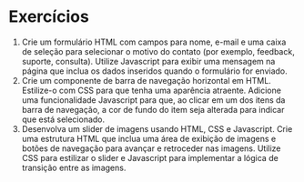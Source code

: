 # Exercícios

1. Crie um formulário HTML com campos para nome, e-mail e uma caixa de seleção para selecionar o motivo do contato (por exemplo, feedback, suporte, consulta). Utilize Javascript para exibir uma mensagem na página que inclua os dados inseridos quando o formulário for enviado.
2. Crie um componente de barra de navegação horizontal em HTML. Estilize-o com CSS para que tenha uma aparência atraente. Adicione uma funcionalidade Javascript para que, ao clicar em um dos itens da barra de navegação, a cor de fundo do item seja alterada para indicar que está selecionado.
3. Desenvolva um slider de imagens usando HTML, CSS e Javascript. Crie uma estrutura HTML que inclua uma área de exibição de imagens e botões de navegação para avançar e retroceder nas imagens. Utilize CSS para estilizar o slider e Javascript para implementar a lógica de transição entre as imagens.
